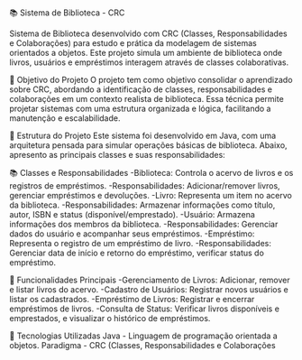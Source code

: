 📚 Sistema de Biblioteca - CRC

Sistema de Biblioteca desenvolvido com CRC (Classes, Responsabilidades e Colaborações) para estudo e prática da modelagem de sistemas orientados a objetos. Este projeto simula um ambiente de biblioteca onde livros, usuários e empréstimos interagem através de classes colaborativas.

🧩 Objetivo do Projeto
O projeto tem como objetivo consolidar o aprendizado sobre CRC, abordando a identificação de classes, responsabilidades e colaborações em um contexto realista de biblioteca. Essa técnica permite projetar sistemas com uma estrutura organizada e lógica, facilitando a manutenção e escalabilidade.

📁 Estrutura do Projeto
Este sistema foi desenvolvido em Java, com uma arquitetura pensada para simular operações básicas de biblioteca. Abaixo, apresento as principais classes e suas responsabilidades:

📚 Classes e Responsabilidades
-Biblioteca: Controla o acervo de livros e os registros de empréstimos.
-Responsabilidades: Adicionar/remover livros, gerenciar empréstimos e devoluções.
-Livro: Representa um item no acervo da biblioteca.
-Responsabilidades: Armazenar informações como título, autor, ISBN e status (disponível/emprestado).
-Usuário: Armazena informações dos membros da biblioteca.
-Responsabilidades: Gerenciar dados do usuário e acompanhar seus empréstimos.
-Empréstimo: Representa o registro de um empréstimo de livro.
-Responsabilidades: Gerenciar data de início e retorno do empréstimo, verificar status do empréstimo.

🔑 Funcionalidades Principais
-Gerenciamento de Livros: Adicionar, remover e listar livros do acervo.
-Cadastro de Usuários: Registrar novos usuários e listar os cadastrados.
-Empréstimo de Livros: Registrar e encerrar empréstimos de livros.
-Consulta de Status: Verificar livros disponíveis e emprestados, e visualizar o histórico de empréstimos.

🚀 Tecnologias Utilizadas
Java - Linguagem de programação orientada a objetos.
Paradigma - CRC (Classes, Responsabilidades e Colaborações
